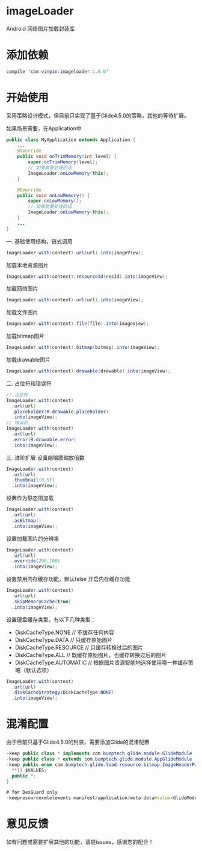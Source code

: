 # imageLoader
Android 网络图片加载封装库
# 添加依赖
```java
compile 'com.vinpin:imageloader:1.0.0'
```
# 开始使用
采用策略设计模式，但目前只实现了基于Glide4.5.0的策略，其他的等待扩展。

如果场景需要，在Application中
```java
public class MyApplication extends Application {
    ...
    @Override
    public void onTrimMemory(int level) {
        super.onTrimMemory(level);
        // 如果需要处理的话
        ImageLoader.onLowMemory(this);
    }

    @Override
    public void onLowMemory() {
        super.onLowMemory();
        // 如果需要处理的话
        ImageLoader.onLowMemory(this);
    }
    ...
}
```

一. 基础使用结构，链式调用
```java
ImageLoader.with(context).url(url).into(imageView);
```
加载本地资源图片
```java
ImageLoader.with(context).resourceId(resId).into(imageView);
```
加载网络图片
```java
ImageLoader.with(context).url(url).into(imageView);
```
加载文件图片
```java
ImageLoader.with(context).file(file).into(imageView);
```
加载bitmap图片
```java
ImageLoader.with(context).bitmap(bitmap).into(imageView);
```
加载drawable图片
```java
ImageLoader.with(context).drawable(drawable).into(imageView);
```

二. 占位符和错误符
```java
// 占位符
ImageLoader.with(context)
  .url(url)
  .placeholder(R.drawable.placeholder)
  .into(imageView);
// 错误符
ImageLoader.with(context)
  .url(url)
  .error(R.drawable.error)
  .into(imageView);
```

三. 进阶扩展
设置缩略图缩放倍数
```java
ImageLoader.with(context)
  .url(url)
  .thumbnail(0.5f)
  .into(imageView);
```
设置作为静态图加载
```java
ImageLoader.with(context)
  .url(url)
  .asBitmap()
  .into(imageView);
```
设置加载图片的分辨率
```java
ImageLoader.with(context)
  .url(url)
  .override(200,100)
  .into(imageView);
```
设置禁用内存缓存功能，默认false 开启内存缓存功能
```java
ImageLoader.with(context)
  .url(url)
  .skipMemoryCache(true)
  .into(imageView);
```
设置硬盘缓存类型，有以下几种类型：
  *  DiskCacheType.NONE // 不缓存任何内容
  *  DiskCacheType.DATA // 只缓存原始图片
  *  DiskCacheType.RESOURCE // 只缓存转换过后的图片
  *  DiskCacheType.ALL // 既缓存原始图片，也缓存转换过后的图片
  *  DiskCacheType.AUTOMATIC // 根据图片资源智能地选择使用哪一种缓存策略（默认选项）
```java
ImageLoader.with(context)
  .url(url)
  .diskCacheStrategy(DiskCacheType.NONE)
  .into(imageView);
```

# 混淆配置
由于目前只基于Glide4.5.0的封装，需要添加Glide的混淆配置
```java
-keep public class * implements com.bumptech.glide.module.GlideModule
-keep public class * extends com.bumptech.glide.module.AppGlideModule
-keep public enum com.bumptech.glide.load.resource.bitmap.ImageHeaderParser$** {
  **[] $VALUES;
  public *;
}

# for DexGuard only
-keepresourcexmlelements manifest/application/meta-data@value=GlideModule
```

# 意见反馈
如有问题或需要扩展其他的功能，请提issues，感谢您的配合！
